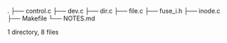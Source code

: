 .
├── control.c
├── dev.c
├── dir.c
├── file.c
├── fuse_i.h
├── inode.c
├── Makefile
└── NOTES.md

1 directory, 8 files
